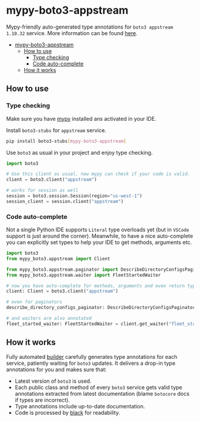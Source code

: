 # mypy-boto3-appstream

Mypy-friendly auto-generated type annotations for `boto3 appstream 1.10.32` service.
More information can be found [here](https://github.com/vemel/mypy_boto3).

- [mypy-boto3-appstream](#mypy-boto3-appstream)
  - [How to use](#how-to-use)
    - [Type checking](#type-checking)
    - [Code auto-complete](#code-auto-complete)
  - [How it works](#how-it-works)

## How to use

### Type checking

Make sure you have [mypy](https://github.com/python/mypy) installed ans activated in your IDE.

Install `boto3-stubs` for `appstream` service.

```bash
pip install boto3-stubs[mypy-boto3-appstream]
```

Use `boto3` as usual in your project and enjoy type checking.

```python
import boto3

# Use this client as usual, now mypy can check if your code is valid.
client = boto3.client("appstream")

# works for session as well
session = boto3.session.Session(region="us-west-1")
session_client = session.client("appstream")

```

### Code auto-complete

Not a single Python IDE supports `Literal` type overloads yet (but in `VSCode` support is just around the corner).
Meanwhile, to have a nice auto-complete you can explicitly set types to help your IDE to get methods, arguments etc.

```python
import boto3
from mypy_boto3.appstream import Client

from mypy_boto3.appstream.paginator import DescribeDirectoryConfigsPaginator
from mypy_boto3.appstream.waiter import FleetStartedWaiter

# now you have auto-complete for methods, arguments and even return types
client: Client = boto3.client("appstream")

# even for paginators
describe_directory_configs_paginator: DescribeDirectoryConfigsPaginator = client.get_paginator("describe_directory_configs")

# and waiters are also annotated
fleet_started_waiter: FleetStartedWaiter = client.get_waiter("fleet_started")
```

## How it works

Fully automated [builder](https://github.com/vemel/mypy_boto3) carefully generates
type annotations for each service, patiently waiting for `boto3` updates. It delivers
a drop-in type annotations for you and makes sure that:

- Latest version of `boto3` is used.
- Each public class and method of every `boto3` service gets valid type annotations
  extracted from latest documentation (blame `botocore` docs if types are incorrect).
- Type annotations include up-to-date documentation.
- Code is processed by [black](https://github.com/psf/black) for readability.